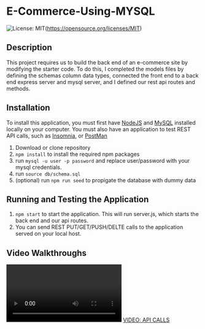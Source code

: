# E-Commerce-Using-MYSQL

![License: MIT](https://img.shields.io/badge/License-MIT-blue.svg)(https://opensource.org/licenses/MIT)

## Description

This project requires us to build the back end of an e-commerce site by modifying the starter code. To do this, I completed the models files by defining the schemas column data types, connected the front end to a back end express server and mysql server, and I defined our rest api routes and methods.

## Installation

To install this application, you must first have [NodeJS](https://nodejs.org/en/) and [MySQL](https://www.mysql.com) installed locally on your computer. You must also have an application to test REST API calls, such as [Insomnia](https://insomnia.rest), or [PostMan](https://www.postman.com)

1. Download or clone repository
2. `npm install` to install the required npm packages
3. run `mysql -u user -p password` and replace user/password with your mysql credentials.
4. run `source db/schema.sql`
5. (optional) run `npm run seed` to propigate the database with dummy data

## Running and Testing the Application

1. `npm start` to start the application. This will run server.js, which starts the back end and our api routes.
2. You can send REST PUT/GET/PUSH/DELTE calls to the application served on your local host.

## Video Walkthroughs
![VIDEO: STARTING APPLICATION](./_assets_/VideoWalkthrough.mov)
[VIDEO: API CALLS](./_assets_/REST_API_calls.mov)
